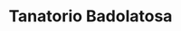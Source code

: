 ---
title: "Tanatorio Badolatosa"
url: /badolatosa/tanatorio-badolatosa/
shop: directores de funerarias
---
